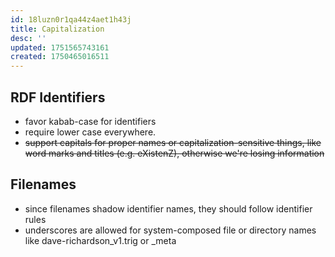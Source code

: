 ```yaml
---
id: 18luzn0r1qa44z4aet1h43j
title: Capitalization
desc: ''
updated: 1751565743161
created: 1750465016511
---
```


## RDF Identifiers

- favor kabab-case for identifiers
- require lower case everywhere. 
- ~~support capitals for proper names or capitalization-sensitive things, like word marks and titles (e.g. eXistenZ), otherwise we're losing information~~

## Filenames

- since filenames shadow identifier names, they should follow identifier rules
- underscores are allowed for system-composed file or directory names like dave-richardson_v1.trig or _meta